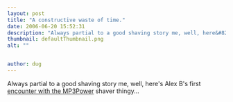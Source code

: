 ```yaml
---
layout: post
title: "A constructive waste of time."
date: 2006-06-20 15:52:31
description: "Always partial to a good shaving story me, well, here&#8217;s Alex B&#8217;s first encounter with the MP3Power shaver thingy&#8230;&#8230;"
thumbnail: defaultThumbnail.png
alt: ""


author: dug
---
```


<p>Always partial to a good shaving story me, well, here's Alex B's first <a title="Alex Barnett blog : Gillette. The Best a Geek Can Get?" href="http://blogs.msdn.com/alexbarn/archive/2006/06/17/635352.aspx">encounter with the <span class="caps">MP3P</span>ower</a> shaver thingy...</p>
